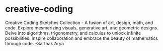 # creative-coding
Creative Coding Sketches Collection - A fusion of art, design, math, and code. Explore mesmerizing visuals, generative art, and geometric designs. Delve into algorithms, trigonometry, and calculus to unlock infinite possibilities. Inspire collaboration and embrace the beauty of mathematics through code.  -Sarthak Arya
